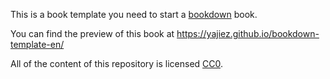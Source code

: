 This is a book template you need to start a [bookdown](https://bookdown.org/home/about.html) book. 

You can find the preview of this book at https://yajiez.github.io/bookdown-template-en/

All of the content of this repository is licensed 
[CC0](https://creativecommons.org/publicdomain/zero/1.0/).


